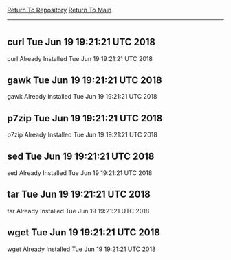 [Return To Repository](https://github.com/deathbybandaid/piholeparser/)
[Return To Main](https://github.com/deathbybandaid/piholeparser/blob/master/RecentRunLogs/Mainlog.md)
____________________________________
# 
## curl Tue Jun 19 19:21:21 UTC 2018
curl Already Installed Tue Jun 19 19:21:21 UTC 2018
## gawk Tue Jun 19 19:21:21 UTC 2018
gawk Already Installed Tue Jun 19 19:21:21 UTC 2018
## p7zip Tue Jun 19 19:21:21 UTC 2018
p7zip Already Installed Tue Jun 19 19:21:21 UTC 2018
## sed Tue Jun 19 19:21:21 UTC 2018
sed Already Installed Tue Jun 19 19:21:21 UTC 2018
## tar Tue Jun 19 19:21:21 UTC 2018
tar Already Installed Tue Jun 19 19:21:21 UTC 2018
## wget Tue Jun 19 19:21:21 UTC 2018
wget Already Installed Tue Jun 19 19:21:21 UTC 2018
